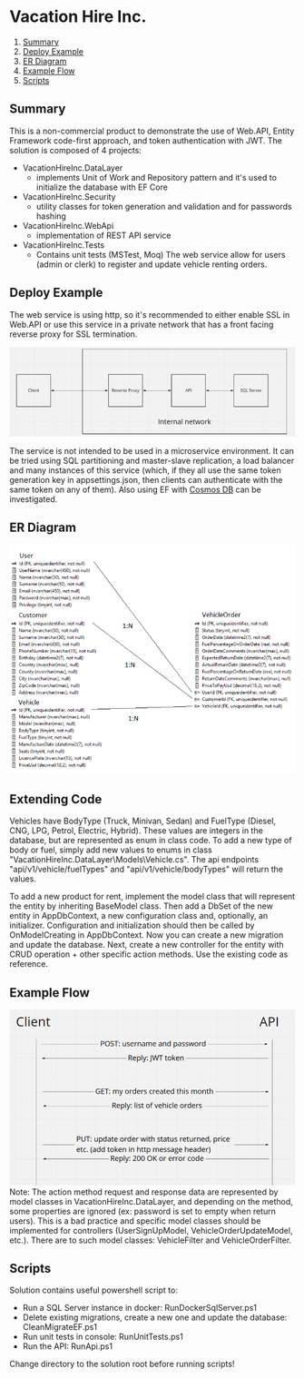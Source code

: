 # Vacation Hire Inc.
1. [Summary](#Summary)
1. [Deploy Example](#Deploy-Example)
2. [ER Diagram](#ER-Diagram)
3. [Example Flow](#Example-Flow)
4. [Scripts](#Scripts)


## Summary

This is a non-commercial product to demonstrate the use of Web.API, Entity Framework code-first approach, and token authentication with JWT.
The solution is composed of 4 projects:
* VacationHireInc.DataLayer  
  * implements Unit of Work and Repository pattern and it's used to initialize the database with EF Core
* VacationHireInc.Security  
  * utility classes for token generation and validation and for passwords hashing
* VacationHireInc.WebApi  
  * implementation of REST API service
* VacationHireInc.Tests
  * Contains unit tests (MSTest, Moq)
The web service allow for users (admin or clerk) to register and update vehicle renting orders.


## Deploy Example

The web service is using http, so it's recommended to either enable SSL in Web.API or use this service in a private network that has a front
facing reverse proxy for SSL termination.

![Deploy Image](deplaySchema.bmp "Deploy Image")

The service is not intended to be used in a microservice environment. It can be tried using SQL partitioning and master-slave replication, 
a load balancer and many instances of this service (which, if they all use the same token generation key in appsettings.json, then clients 
can authenticate with the same token on any of them). Also using EF with
[Cosmos DB](https://docs.microsoft.com/en-us/ef/core/providers/cosmos/?tabs=dotnet-core-cli "Cosmos DB") can be investigated.


## ER Diagram

![ER Diagram](erDiagram.png "ER Diagram")

## Extending Code

Vehicles have BodyType (Truck, Minivan, Sedan) and FuelType (Diesel, CNG, LPG, Petrol, Electric, Hybrid). These values are integers in the
database, but are represented as enum in class code. To add a new type of body or fuel, simply add new values to enums in class
"VacationHireInc.DataLayer\Models\Vehicle.cs". The api endpoints "api/v1/vehicle/fuelTypes" and "api/v1/vehicle/bodyTypes" will return the
values.

To add a new product for rent, implement the model class that will represent the entity by inheriting BaseModel class. Then add a DbSet 
of the new entity in AppDbContext, a new configuration class and, optionally, an initializer. Configuration and initialization should
then be called by OnModelCreating in AppDbContext. Now you can create a new migration and update the database. 
Next, create a new controller for the entity with CRUD operation + other specific action methods. Use the existing code as reference.


## Example Flow

![REST API Flow Example](restApiFlow.png "REST API Flow Example")
Note: The action method request and response data are represented by model classes in VacationHireInc.DataLayer, and depending on the method, some
properties are ignored (ex: password is set to empty when return users). This is a bad practice and specific model classes should be implemented
for controllers (UserSignUpModel, VehicleOrderUpdateModel, etc.). There are to such model classes: VehicleFilter and VehicleOrderFilter.

## Scripts

Solution contains useful powershell script to:
* Run a SQL Server instance in docker: RunDockerSqlServer.ps1
* Delete existing migrations, create a new one and update the database: CleanMigrateEF.ps1
* Run unit tests in console: RunUnitTests.ps1
* Run the API: RunApi.ps1

Change directory to the solution root before running scripts!